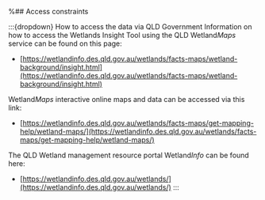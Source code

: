%## Access constraints

:::{dropdown} How to access the data via QLD Government
Information on how to access the Wetlands Insight Tool using the QLD Wetland*Maps* service can be found on this page:
* [https://wetlandinfo.des.qld.gov.au/wetlands/facts-maps/wetland-background/insight.html](https://wetlandinfo.des.qld.gov.au/wetlands/facts-maps/wetland-background/insight.html)

Wetland*Maps* interactive online maps and data can be accessed via this link:
* [https://wetlandinfo.des.qld.gov.au/wetlands/facts-maps/get-mapping-help/wetland-maps/](https://wetlandinfo.des.qld.gov.au/wetlands/facts-maps/get-mapping-help/wetland-maps/)

The QLD Wetland management resource portal Wetland*Info* can be found here:
* [https://wetlandinfo.des.qld.gov.au/wetlands/](https://wetlandinfo.des.qld.gov.au/wetlands/)
:::

